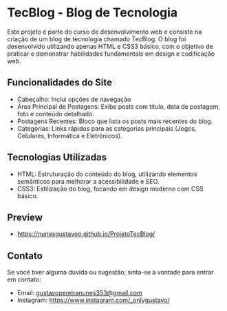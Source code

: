 # TecBlog - Blog de Tecnologia

Este projeto é parte do curso de desenvolvimento web e consiste na criação de um blog de tecnologia chamado TecBlog. O blog foi desenvolvido utilizando apenas HTML e CSS3 básico, com o objetivo de praticar e demonstrar habilidades fundamentais em design e codificação web.

## Funcionalidades do Site

- Cabeçalho: Inclui opções de navegação
- Área Principal de Postagens: Exibe posts com título, data de postagem, foto e conteúdo detalhado.
- Postagens Recentes: Bloco que lista os posts mais recentes do blog.
- Categorias: Links rápidos para as categorias principais (Jogos, Celulares, Informática e Eletrônicos).
  
## Tecnologias Utilizadas
- HTML: Estruturação do conteúdo do blog, utilizando elementos semânticos para melhorar a acessibilidade e SEO.
- CSS3: Estilização do blog, focando em design moderno com CSS básico.

## Preview

- https://nunesgustavoo.github.io/ProjetoTecBlog/

## Contato
Se você tiver alguma dúvida ou sugestão, sinta-se à vontade para entrar em contato:

- Email: gustavopereiranunes353@gmail.com
- Instagram: https://www.instagram.com/_onlygustavo/
